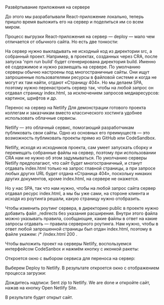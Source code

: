 Развёртывание приложения на сервере

До этого мы разрабатывали React-приложение локально, теперь пришло время выложить его на сервер и поделиться им со всем миром.

Процесс выгрузки React-приложения на сервер — deploy — мало чем отличается от обычного сайта. Но есть две тонкости:

На сервер нужно выкладывать не исходный код из директории src, а собранный проект. Например, в проектах, созданных через CRA, после запуска 'npm run build' будет сгенерирована директория build. Именно её содержимое и нужно размещать на сервере.
По умолчанию серверы обычно настроены под многостраничные сайты. Они ищут запрошенные пользователями ресурсы в файловой системе и когда не могут их там найти, отдают «Страницу 404». Но мы делаем SPA, поэтому нужно перенастроить сервер так, чтобы на любой запрос он отдавал страницу index.html, за исключением запросов медиаресурсов: картинок, шрифтов и др.

Перенос на сервер на Netlify
Для демонстрации готового проекта коллегам и заказчикам вместо классического хостинга удобнее использовать облачные сервисы.

Netlify — это облачный сервис, помогающий разработчикам публиковать свои сайты. Одно из основных его преимуществ — это возможность публиковать проекты прямо из GitHub или CodeSandbox.

Netlify, исходя из исходников проекта, сам умеет запускать сборку и перемещать собранные файлы на сервер, поэтому при использовании CRA нам не нужно об этом задумываться. По умолчанию серверы Netlify предполагают, что сайт будет многостраничный, и станут отдавать index.html только на запрос главной страницы, а при запросе любых других URL будет отдана «Страница 404», поскольку никаких других документов, кроме index.html, на сервере не окажется.

Но у нас SPA, так что нам нужно, чтобы на любой запрос сайта сервер отдавал ресурс index.html, а мы бы уже сами, на стороне клиента и исходя из роутинга решали, какую страницу нужно отобразить.

Чтобы изменить роутинг сервера, в директорию public в проекте нужно добавить файл \_redirects без указания расширения. Внутри этого файла можно указывать правила, сообщающие, какие файлы в ответ на какие запросы отдавать — правила серверного роутинга. Нам нужно, чтобы в ответ любой запрошенной страницы был отдан index.html, поэтому в файле укажем: /\* /index.html 200 .

Чтобы выложить проект на серверы Netlify, воспользуемся интерфейсом CodeSanbox и нажмём кнопку с иконкой ракеты:

Откроется окно с выбором сервиса для переноса на сервер:

Выберем Deploy to Netlify. В результате откроется окно с отображением процесса загрузки:

Дождитесь надписи: Sent zip to Netlify. We are done и откройте сайт, нажав на кнопку Open Netlify Site.

В результате будет открыт сайт.
